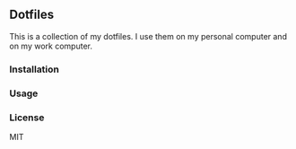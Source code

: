 ## Dotfiles

This is a collection of my dotfiles. I use them on my personal computer and on my work computer.

### Installation

### Usage

### License

MIT
